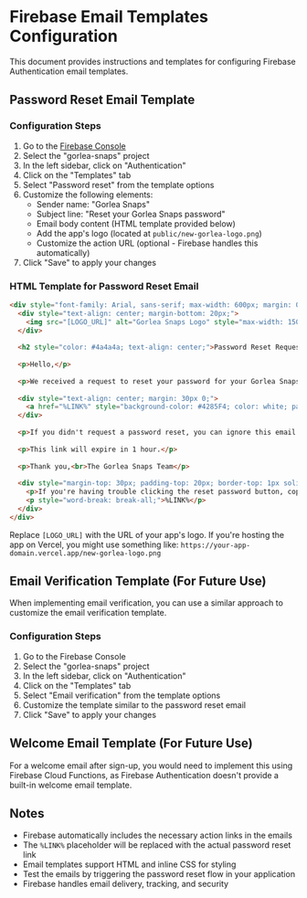 # Firebase Email Templates Configuration

This document provides instructions and templates for configuring Firebase Authentication email templates.

## Password Reset Email Template

### Configuration Steps

1. Go to the [Firebase Console](https://console.firebase.google.com/)
2. Select the "gorlea-snaps" project
3. In the left sidebar, click on "Authentication"
4. Click on the "Templates" tab
5. Select "Password reset" from the template options
6. Customize the following elements:
   - Sender name: "Gorlea Snaps"
   - Subject line: "Reset your Gorlea Snaps password"
   - Email body content (HTML template provided below)
   - Add the app's logo (located at `public/new-gorlea-logo.png`)
   - Customize the action URL (optional - Firebase handles this automatically)
7. Click "Save" to apply your changes

### HTML Template for Password Reset Email

```html
<div style="font-family: Arial, sans-serif; max-width: 600px; margin: 0 auto; padding: 20px; color: #333;">
  <div style="text-align: center; margin-bottom: 20px;">
    <img src="[LOGO_URL]" alt="Gorlea Snaps Logo" style="max-width: 150px;">
  </div>
  
  <h2 style="color: #4a4a4a; text-align: center;">Password Reset Request</h2>
  
  <p>Hello,</p>
  
  <p>We received a request to reset your password for your Gorlea Snaps account. Click the button below to reset your password:</p>
  
  <div style="text-align: center; margin: 30px 0;">
    <a href="%LINK%" style="background-color: #4285F4; color: white; padding: 12px 24px; text-decoration: none; border-radius: 4px; font-weight: bold;">Reset Password</a>
  </div>
  
  <p>If you didn't request a password reset, you can ignore this email and your password will remain unchanged.</p>
  
  <p>This link will expire in 1 hour.</p>
  
  <p>Thank you,<br>The Gorlea Snaps Team</p>
  
  <div style="margin-top: 30px; padding-top: 20px; border-top: 1px solid #eee; font-size: 12px; color: #777; text-align: center;">
    <p>If you're having trouble clicking the reset password button, copy and paste the URL below into your web browser:</p>
    <p style="word-break: break-all;">%LINK%</p>
  </div>
</div>
```

Replace `[LOGO_URL]` with the URL of your app's logo. If you're hosting the app on Vercel, you might use something like: `https://your-app-domain.vercel.app/new-gorlea-logo.png`

## Email Verification Template (For Future Use)

When implementing email verification, you can use a similar approach to customize the email verification template.

### Configuration Steps

1. Go to the Firebase Console
2. Select the "gorlea-snaps" project
3. In the left sidebar, click on "Authentication"
4. Click on the "Templates" tab
5. Select "Email verification" from the template options
6. Customize the template similar to the password reset email
7. Click "Save" to apply your changes

## Welcome Email Template (For Future Use)

For a welcome email after sign-up, you would need to implement this using Firebase Cloud Functions, as Firebase Authentication doesn't provide a built-in welcome email template.

## Notes

- Firebase automatically includes the necessary action links in the emails
- The `%LINK%` placeholder will be replaced with the actual password reset link
- Email templates support HTML and inline CSS for styling
- Test the emails by triggering the password reset flow in your application
- Firebase handles email delivery, tracking, and security
